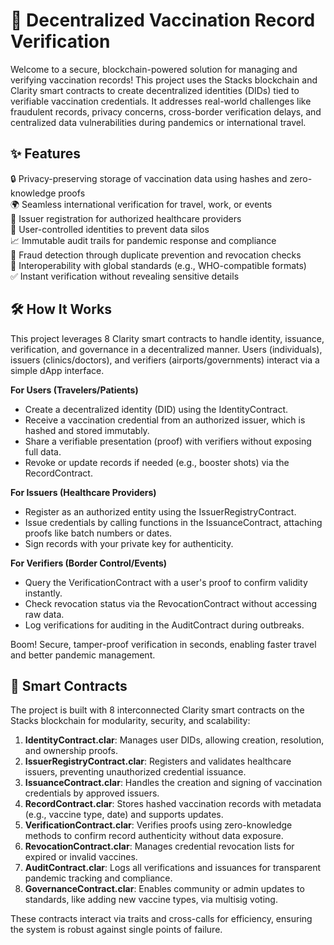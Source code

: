 # 💉 Decentralized Vaccination Record Verification

Welcome to a secure, blockchain-powered solution for managing and verifying vaccination records! This project uses the Stacks blockchain and Clarity smart contracts to create decentralized identities (DIDs) tied to verifiable vaccination credentials. It addresses real-world challenges like fraudulent records, privacy concerns, cross-border verification delays, and centralized data vulnerabilities during pandemics or international travel.

## ✨ Features
🔒 Privacy-preserving storage of vaccination data using hashes and zero-knowledge proofs  
🌍 Seamless international verification for travel, work, or events  
🏥 Issuer registration for authorized healthcare providers  
👤 User-controlled identities to prevent data silos  
📈 Immutable audit trails for pandemic response and compliance  
🚫 Fraud detection through duplicate prevention and revocation checks  
🔄 Interoperability with global standards (e.g., WHO-compatible formats)  
✅ Instant verification without revealing sensitive details  

## 🛠 How It Works
This project leverages 8 Clarity smart contracts to handle identity, issuance, verification, and governance in a decentralized manner. Users (individuals), issuers (clinics/doctors), and verifiers (airports/governments) interact via a simple dApp interface.

**For Users (Travelers/Patients)**  
- Create a decentralized identity (DID) using the IdentityContract.  
- Receive a vaccination credential from an authorized issuer, which is hashed and stored immutably.  
- Share a verifiable presentation (proof) with verifiers without exposing full data.  
- Revoke or update records if needed (e.g., booster shots) via the RecordContract.  

**For Issuers (Healthcare Providers)**  
- Register as an authorized entity using the IssuerRegistryContract.  
- Issue credentials by calling functions in the IssuanceContract, attaching proofs like batch numbers or dates.  
- Sign records with your private key for authenticity.  

**For Verifiers (Border Control/Events)**  
- Query the VerificationContract with a user's proof to confirm validity instantly.  
- Check revocation status via the RevocationContract without accessing raw data.  
- Log verifications for auditing in the AuditContract during outbreaks.  

Boom! Secure, tamper-proof verification in seconds, enabling faster travel and better pandemic management.

## 📂 Smart Contracts
The project is built with 8 interconnected Clarity smart contracts on the Stacks blockchain for modularity, security, and scalability:

1. **IdentityContract.clar**: Manages user DIDs, allowing creation, resolution, and ownership proofs.  
2. **IssuerRegistryContract.clar**: Registers and validates healthcare issuers, preventing unauthorized credential issuance.  
3. **IssuanceContract.clar**: Handles the creation and signing of vaccination credentials by approved issuers.  
4. **RecordContract.clar**: Stores hashed vaccination records with metadata (e.g., vaccine type, date) and supports updates.  
5. **VerificationContract.clar**: Verifies proofs using zero-knowledge methods to confirm record authenticity without data exposure.  
6. **RevocationContract.clar**: Manages credential revocation lists for expired or invalid vaccines.  
7. **AuditContract.clar**: Logs all verifications and issuances for transparent pandemic tracking and compliance.  
8. **GovernanceContract.clar**: Enables community or admin updates to standards, like adding new vaccine types, via multisig voting.  

These contracts interact via traits and cross-calls for efficiency, ensuring the system is robust against single points of failure.